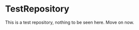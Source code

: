 TestRepository
==============

This is a test repository, nothing to be seen here. Move on now.  
 
 
  
 
 
   
     
        
          
       
       
          
       
        
     
   
      
   
     
   
  
 
 
 
